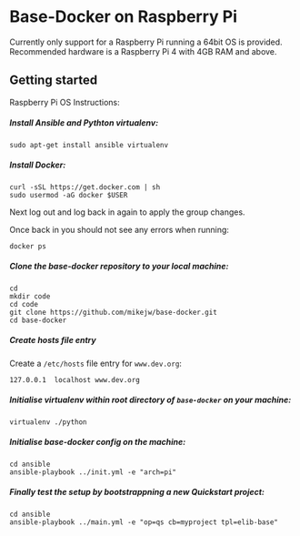 
Base-Docker on Raspberry Pi
===

Currently only support for a Raspberry Pi running a 64bit OS is provided. Recommended hardware is a
Raspberry Pi 4 with 4GB RAM and above.

Getting started
---

Raspberry Pi OS Instructions:

##### Install Ansible and Pythton virtualenv:

<pre><code class="language-bash">sudo apt-get install ansible virtualenv
</code></pre>

##### Install Docker:

<pre><code class="language-bash">curl -sSL https://get.docker.com | sh
sudo usermod -aG docker $USER
</code></pre>

Next log out and log back in again to apply the group changes.

Once back in you should not see any errors when running:

<pre><code class=="language-bash">docker ps</code></pre>


##### Clone the base-docker repository to your local machine:

<pre><code class="language-bash">cd 
mkdir code
cd code
git clone https://github.com/mikejw/base-docker.git
cd base-docker
</code></pre>

##### Create hosts file entry

Create a `/etc/hosts` file entry for `www.dev.org`:

<pre><code class="language-bash">127.0.0.1	localhost www.dev.org
</code></pre>

##### Initialise virtualenv within root directory of `base-docker` on your machine:

<pre><code class="language-bash">virtualenv ./python</code></pre>

##### Initialise base-docker config on the machine:

<pre><code class="language-bash">cd ansible
ansible-playbook ../init.yml -e "arch=pi"
</code></pre>

##### Finally test the setup by bootstrappning a new Quickstart project:

<pre><code class="language-bash">cd ansible
ansible-playbook ../main.yml -e "op=qs cb=myproject tpl=elib-base"
</code></pre>




